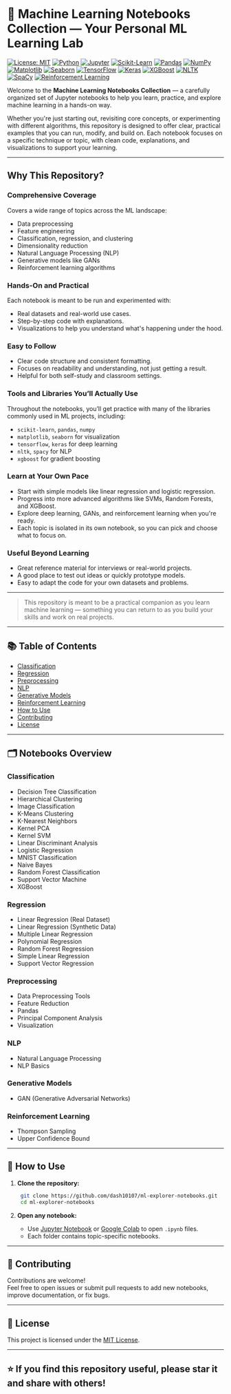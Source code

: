 # 🧠 Machine Learning Notebooks Collection — Your Personal ML Learning Lab

[![License: MIT](https://img.shields.io/badge/License-MIT-blue.svg)](LICENSE)
[![Python](https://img.shields.io/badge/Python-3.7%2B-blue.svg)](https://www.python.org/)
[![Jupyter](https://img.shields.io/badge/Notebook-Jupyter-orange.svg)](https://jupyter.org/)
[![Scikit-Learn](https://img.shields.io/badge/scikit--learn-0.24%2B-f7931e.svg)](https://scikit-learn.org/)
[![Pandas](https://img.shields.io/badge/pandas-1.2%2B-150458.svg)](https://pandas.pydata.org/)
[![NumPy](https://img.shields.io/badge/numpy-1.19%2B-013243.svg)](https://numpy.org/)
[![Matplotlib](https://img.shields.io/badge/matplotlib-3.3%2B-11557c.svg)](https://matplotlib.org/)
[![Seaborn](https://img.shields.io/badge/seaborn-0.11%2B-2c2c54.svg)](https://seaborn.pydata.org/)
[![TensorFlow](https://img.shields.io/badge/tensorflow-2.4%2B-ff6f00.svg)](https://www.tensorflow.org/)
[![Keras](https://img.shields.io/badge/keras-2.4%2B-d00000.svg)](https://keras.io/)
[![XGBoost](https://img.shields.io/badge/xgboost-1.3%2B-00599C.svg)](https://xgboost.readthedocs.io/)
[![NLTK](https://img.shields.io/badge/nltk-3.5%2B-9b59b6.svg)](https://www.nltk.org/)
[![SpaCy](https://img.shields.io/badge/spaCy-3.0%2B-060606.svg)](https://spacy.io/)
[![Reinforcement Learning](https://img.shields.io/badge/Reinforcement--Learning-Q%20Learning%2C%20UCB%2C%20Thompson%20Sampling-brightgreen.svg)](https://en.wikipedia.org/wiki/Reinforcement_learning)



Welcome to the **Machine Learning Notebooks Collection** — a carefully organized set of Jupyter notebooks to help you learn, practice, and explore machine learning in a hands-on way.

Whether you're just starting out, revisiting core concepts, or experimenting with different algorithms, this repository is designed to offer clear, practical examples that you can run, modify, and build on. Each notebook focuses on a specific technique or topic, with clean code, explanations, and visualizations to support your learning.

---

## Why This Repository?

### Comprehensive Coverage
Covers a wide range of topics across the ML landscape:
- Data preprocessing
- Feature engineering
- Classification, regression, and clustering
- Dimensionality reduction
- Natural Language Processing (NLP)
- Generative models like GANs
- Reinforcement learning algorithms

### Hands-On and Practical
Each notebook is meant to be run and experimented with:
- Real datasets and real-world use cases.
- Step-by-step code with explanations.
- Visualizations to help you understand what's happening under the hood.

### Easy to Follow
- Clear code structure and consistent formatting.
- Focuses on readability and understanding, not just getting a result.
- Helpful for both self-study and classroom settings.

### Tools and Libraries You’ll Actually Use
Throughout the notebooks, you’ll get practice with many of the libraries commonly used in ML projects, including:
- `scikit-learn`, `pandas`, `numpy`
- `matplotlib`, `seaborn` for visualization
- `tensorflow`, `keras` for deep learning
- `nltk`, `spacy` for NLP
- `xgboost` for gradient boosting

### Learn at Your Own Pace
- Start with simple models like linear regression and logistic regression.
- Progress into more advanced algorithms like SVMs, Random Forests, and XGBoost.
- Explore deep learning, GANs, and reinforcement learning when you're ready.
- Each topic is isolated in its own notebook, so you can pick and choose what to focus on.

### Useful Beyond Learning
- Great reference material for interviews or real-world projects.
- A good place to test out ideas or quickly prototype models.
- Easy to adapt the code for your own datasets and problems.

---

> This repository is meant to be a practical companion as you learn machine learning — something you can return to as you build your skills and work on real projects.

---





## 📚 Table of Contents

- [Classification](#classification)
- [Regression](#regression)
- [Preprocessing](#preprocessing)
- [NLP](#nlp)
- [Generative Models](#generative-models)
- [Reinforcement Learning](#reinforcement-learning)
- [How to Use](#how-to-use)
- [Contributing](#contributing)
- [License](#license)

---

## 🗂️ Notebooks Overview

### Classification
- Decision Tree Classification
- Hierarchical Clustering
- Image Classification
- K-Means Clustering
- K-Nearest Neighbors
- Kernel PCA
- Kernel SVM
- Linear Discriminant Analysis
- Logistic Regression
- MNIST Classification
- Naive Bayes
- Random Forest Classification
- Support Vector Machine
- XGBoost

### Regression
- Linear Regression (Real Dataset)
- Linear Regression (Synthetic Data)
- Multiple Linear Regression
- Polynomial Regression
- Random Forest Regression
- Simple Linear Regression
- Support Vector Regression

### Preprocessing
- Data Preprocessing Tools
- Feature Reduction
- Pandas
- Principal Component Analysis
- Visualization

### NLP
- Natural Language Processing
- NLP Basics

### Generative Models
- GAN (Generative Adversarial Networks)

### Reinforcement Learning
- Thompson Sampling
- Upper Confidence Bound

---

## 🚀 How to Use

1. **Clone the repository:**
   ```sh
    git clone https://github.com/dash10107/ml-explorer-notebooks.git
    cd ml-explorer-notebooks
   ```

2. **Open any notebook:**
   - Use [Jupyter Notebook](https://jupyter.org/) or [Google Colab](https://colab.research.google.com/) to open `.ipynb` files.
   - Each folder contains topic-specific notebooks.


---

## 🤝 Contributing

Contributions are welcome!  
Feel free to open issues or submit pull requests to add new notebooks, improve documentation, or fix bugs.

---

## 📄 License

This project is licensed under the [MIT License](LICENSE).

---

## ⭐️ If you find this repository useful, please star it and share with others!
